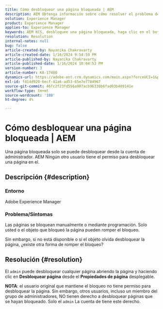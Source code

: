 ```yaml
---
title: Cómo desbloquear una página bloqueada | AEM
description: AEM Obtenga información sobre cómo resolver el problema de la en el que una página bloqueada debe ser desbloqueada por entidades distintas del usuario que bloqueó la página.
solution: Experience Manager
product: Experience Manager
applies-to: Experience Manager
keywords: AEM KCS, desbloquee una página bloqueada, haga clic en el botón de inicio de sesión
resolution: Resolution
internal-notes: null
bug: false
article-created-by: Nayanika Chakravarty
article-created-date: 1/16/2024 9:54:59 PM
article-published-by: Nayanika Chakravarty
article-published-date: 1/16/2024 10:04:53 PM
version-number: 3
article-number: KA-17480
dynamics-url: https://adobe-ent.crm.dynamics.com/main.aspx?forceUCI=1&pagetype=entityrecord&etn=knowledgearticle&id=956525e1-b9b4-ee11-a569-6045bd0063aa
exl-id: f414d920-6ecf-41a6-ad53-65e7e7784967
source-git-commit: 46fc2f23fd556a987acb96338b6fad03b489141e
workflow-type: tm+mt
source-wordcount: '188'
ht-degree: 4%

---
```


# Cómo desbloquear una página bloqueada | AEM


Una página bloqueada solo se puede desbloquear desde la cuenta de administrador. AEM Ningún otro usuario tiene el permiso para desbloquear una página en el.

## Descripción {#description}


### <b>Entorno</b>

Adobe Experience Manager

### <b>Problema/Síntomas</b>

Las páginas se bloquean manualmente o mediante programación. Solo usted o el objeto que bloqueó la página pueden romper el bloqueo.

Sin embargo, si no está disponible o si el objeto olvida desbloquear la página, ¿existe otra forma de romper el bloqueo?


## Resolución {#resolution}


El `admin` puede desbloquear cualquier página abriendo la página y haciendo clic en <b>Desbloquear página</b> desde el <b>Propiedades de página</b> desplegable.

<b>NOTA</b>: el usuario original que mantiene el bloqueo no tiene permiso para desbloquear la página. Sin embargo, otros usuarios, incluso un miembro del grupo de administradores, NO tienen derecho a desbloquear páginas que se hayan bloqueado. Solo el `admin` La cuenta de tiene este derecho.
